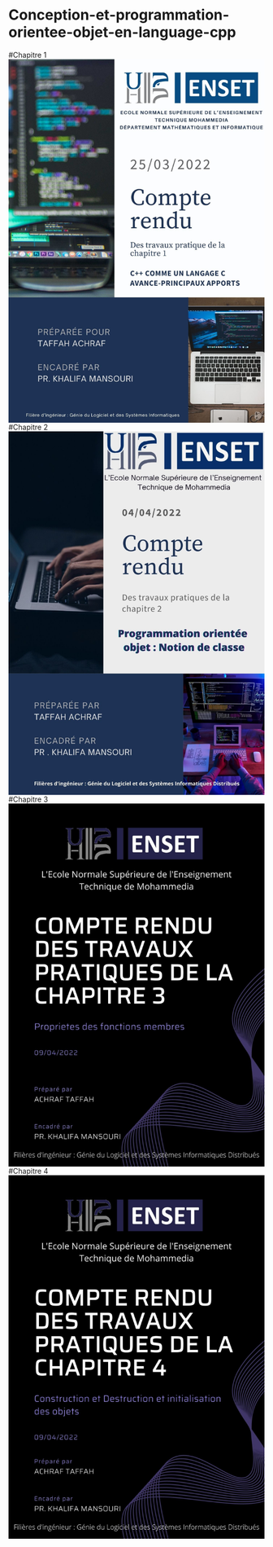 # Conception-et-programmation-orientee-objet-en-language-cpp
#Chapitre 1
<img align="center"  src="1.jpg" />
#Chapitre 2
<img align="center"  src="2.jpg" />
#Chapitre 3
<img align="center"  src="3.jpg" />
#Chapitre 4
<img align="center"  src="4.jpg" />

